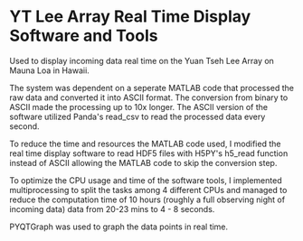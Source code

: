 # YT Lee Array Real Time Display Software and Tools

Used to display incoming data real time on the Yuan Tseh Lee Array on Mauna Loa in Hawaii. 

The system was dependent on a seperate MATLAB code that processed the raw data and converted it into ASCII format. The conversion from
binary to ASCII made the processing up to 10x longer. The ASCII version of the software utilized Panda's read_csv to read the processed
data every second. 

To reduce the time and resources the MATLAB code used, I modified the real time display software to read HDF5 files with H5PY's h5_read 
function instead of ASCII allowing the MATLAB code to skip the conversion step.

To optimize the CPU usage and time of the software tools, I implemented multiprocessing to split the tasks among 4 different CPUs and
managed to reduce the computation time of 10 hours (roughly a full observing night of incoming data) data from 20-23 mins to 4 - 8 seconds.

PYQTGraph was used to graph the data points in real time. 
